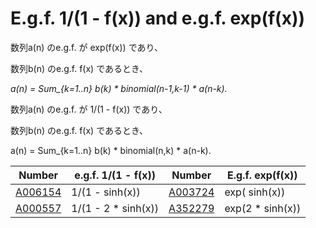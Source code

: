 # E.g.f. 1/(1 - f(x)) and e.g.f. exp(f(x))

数列a(n) のe.g.f. が exp(f(x)) であり、

数列b(n) のe.g.f. f(x) であるとき、

*a(n) = Sum_{k=1..n} b(k) * binomial(n-1,k-1) * a(n-k).*

数列a(n) のe.g.f. が 1/(1 - f(x)) であり、

数列b(n) のe.g.f. f(x) であるとき、

a(n) = Sum_{k=1..n} b(k) * binomial(n,k) * a(n-k).


| Number | e.g.f. 1/(1 - f(x)) | Number | E.g.f. exp(f(x)) |
| ----- | ----- | ----- | ----- | 
| [A006154](https://oeis.org/A006154) | 1/(1 -     sinh(x)) | [A003724](https://oeis.org/A003724) | exp(    sinh(x)) | 
| [A000557](https://oeis.org/A000557) | 1/(1 - 2 * sinh(x)) | [A352279](https://oeis.org/A352279) | exp(2 * sinh(x)) | 
